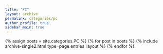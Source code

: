 ```yaml
---
title: "PC"
layout: archive
permalink: categories/pc
author_profile: true
sidebar_main: true
---
```


{% assign posts = site.categories.PC %}
{% for post in posts %} {% include archive-single2.html type=page.entries_layout %} {% endfor %}